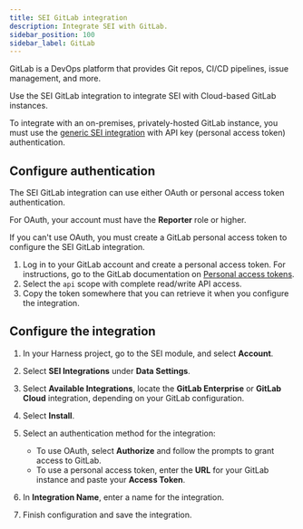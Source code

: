 ```yaml
---
title: SEI GitLab integration
description: Integrate SEI with GitLab.
sidebar_position: 100
sidebar_label: GitLab
---
```


GitLab is a DevOps platform that provides Git repos, CI/CD pipelines, issue management, and more.

Use the SEI GitLab integration to integrate SEI with Cloud-based GitLab instances.

To integrate with an on-premises, privately-hosted GitLab instance, you must use the [generic SEI integration](./sei-connector-generic.md) with API key (personal access token) authentication.

## Configure authentication

The SEI GitLab integration can use either OAuth or personal access token authentication.

For OAuth, your account must have the **Reporter** role or higher.

If you can't use OAuth, you must create a GitLab personal access token to configure the SEI GitLab integration.

1. Log in to your GitLab account and create a personal access token. For instructions, go to the GitLab documentation on [Personal access tokens](https://docs.gitlab.com/ee/user/profile/personal_access_tokens.html).
2. Select the `api` scope with complete read/write API access.
3. Copy the token somewhere that you can retrieve it when you configure the integration.

## Configure the integration

1. In your Harness project, go to the SEI module, and select **Account**.
2. Select **SEI Integrations** under **Data Settings**.
3. Select **Available Integrations**, locate the **GitLab Enterprise** or **GitLab Cloud** integration, depending on your GitLab configuration.
4. Select **Install**.
5. Select an authentication method for the integration:

   * To use OAuth, select **Authorize** and follow the prompts to grant access to GitLab.
   * To use a personal access token, enter the **URL** for your GitLab instance and paste your **Access Token**.

6. In **Integration Name**, enter a name for the integration.
7. Finish configuration and save the integration.
